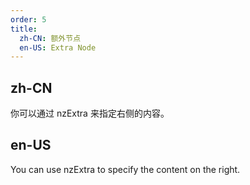 ```yaml
---
order: 5
title:
  zh-CN: 额外节点
  en-US: Extra Node
---
```


## zh-CN

你可以通过 nzExtra 来指定右侧的内容。

## en-US

You can use nzExtra to specify the content on the right.
